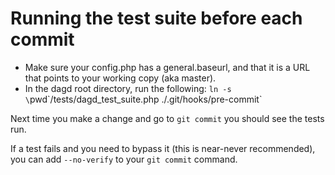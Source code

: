 Running the test suite before each commit
=========================================

- Make sure your config.php has a general.baseurl, and that it is a URL that
  points to your working copy (aka master).
- In the dagd root directory, run the following:
  `ln -s \`pwd\`/tests/dagd_test_suite.php ./.git/hooks/pre-commit`

Next time you make a change and go to `git commit` you should see the tests
run.

If a test fails and you need to bypass it (this is near-never recommended),
you can add `--no-verify` to your `git commit` command.
